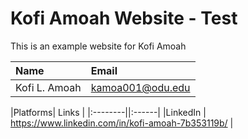 # Kofi Amoah Website - Test

This is an example website for Kofi Amoah

| Name  | Email |
|:------|:------|
|Kofi L. Amoah  | <kamoa001@odu.edu> |


|Platforms| Links  |
|:--------||:------|
|LinkedIn | <https://www.linkedin.com/in/kofi-amoah-7b353119b/> |



